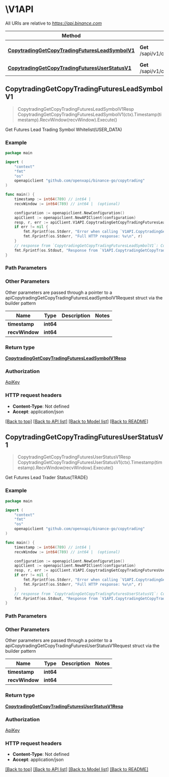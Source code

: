 # \V1API

All URIs are relative to *https://api.binance.com*

Method | HTTP request | Description
------------- | ------------- | -------------
[**CopytradingGetCopyTradingFuturesLeadSymbolV1**](V1API.md#CopytradingGetCopyTradingFuturesLeadSymbolV1) | **Get** /sapi/v1/copyTrading/futures/leadSymbol | Get Futures Lead Trading Symbol Whitelist(USER_DATA)
[**CopytradingGetCopyTradingFuturesUserStatusV1**](V1API.md#CopytradingGetCopyTradingFuturesUserStatusV1) | **Get** /sapi/v1/copyTrading/futures/userStatus | Get Futures Lead Trader Status(TRADE)



## CopytradingGetCopyTradingFuturesLeadSymbolV1

> CopytradingGetCopyTradingFuturesLeadSymbolV1Resp CopytradingGetCopyTradingFuturesLeadSymbolV1(ctx).Timestamp(timestamp).RecvWindow(recvWindow).Execute()

Get Futures Lead Trading Symbol Whitelist(USER_DATA)



### Example

```go
package main

import (
	"context"
	"fmt"
	"os"
	openapiclient "github.com/openxapi/binance-go/copytrading"
)

func main() {
	timestamp := int64(789) // int64 | 
	recvWindow := int64(789) // int64 |  (optional)

	configuration := openapiclient.NewConfiguration()
	apiClient := openapiclient.NewAPIClient(configuration)
	resp, r, err := apiClient.V1API.CopytradingGetCopyTradingFuturesLeadSymbolV1(context.Background()).Timestamp(timestamp).RecvWindow(recvWindow).Execute()
	if err != nil {
		fmt.Fprintf(os.Stderr, "Error when calling `V1API.CopytradingGetCopyTradingFuturesLeadSymbolV1``: %v\n", err)
		fmt.Fprintf(os.Stderr, "Full HTTP response: %v\n", r)
	}
	// response from `CopytradingGetCopyTradingFuturesLeadSymbolV1`: CopytradingGetCopyTradingFuturesLeadSymbolV1Resp
	fmt.Fprintf(os.Stdout, "Response from `V1API.CopytradingGetCopyTradingFuturesLeadSymbolV1`: %v\n", resp)
}
```

### Path Parameters



### Other Parameters

Other parameters are passed through a pointer to a apiCopytradingGetCopyTradingFuturesLeadSymbolV1Request struct via the builder pattern


Name | Type | Description  | Notes
------------- | ------------- | ------------- | -------------
 **timestamp** | **int64** |  | 
 **recvWindow** | **int64** |  | 

### Return type

[**CopytradingGetCopyTradingFuturesLeadSymbolV1Resp**](CopytradingGetCopyTradingFuturesLeadSymbolV1Resp.md)

### Authorization

[ApiKey](../README.md#ApiKey)

### HTTP request headers

- **Content-Type**: Not defined
- **Accept**: application/json

[[Back to top]](#) [[Back to API list]](../README.md#documentation-for-api-endpoints)
[[Back to Model list]](../README.md#documentation-for-models)
[[Back to README]](../README.md)


## CopytradingGetCopyTradingFuturesUserStatusV1

> CopytradingGetCopyTradingFuturesUserStatusV1Resp CopytradingGetCopyTradingFuturesUserStatusV1(ctx).Timestamp(timestamp).RecvWindow(recvWindow).Execute()

Get Futures Lead Trader Status(TRADE)



### Example

```go
package main

import (
	"context"
	"fmt"
	"os"
	openapiclient "github.com/openxapi/binance-go/copytrading"
)

func main() {
	timestamp := int64(789) // int64 | 
	recvWindow := int64(789) // int64 |  (optional)

	configuration := openapiclient.NewConfiguration()
	apiClient := openapiclient.NewAPIClient(configuration)
	resp, r, err := apiClient.V1API.CopytradingGetCopyTradingFuturesUserStatusV1(context.Background()).Timestamp(timestamp).RecvWindow(recvWindow).Execute()
	if err != nil {
		fmt.Fprintf(os.Stderr, "Error when calling `V1API.CopytradingGetCopyTradingFuturesUserStatusV1``: %v\n", err)
		fmt.Fprintf(os.Stderr, "Full HTTP response: %v\n", r)
	}
	// response from `CopytradingGetCopyTradingFuturesUserStatusV1`: CopytradingGetCopyTradingFuturesUserStatusV1Resp
	fmt.Fprintf(os.Stdout, "Response from `V1API.CopytradingGetCopyTradingFuturesUserStatusV1`: %v\n", resp)
}
```

### Path Parameters



### Other Parameters

Other parameters are passed through a pointer to a apiCopytradingGetCopyTradingFuturesUserStatusV1Request struct via the builder pattern


Name | Type | Description  | Notes
------------- | ------------- | ------------- | -------------
 **timestamp** | **int64** |  | 
 **recvWindow** | **int64** |  | 

### Return type

[**CopytradingGetCopyTradingFuturesUserStatusV1Resp**](CopytradingGetCopyTradingFuturesUserStatusV1Resp.md)

### Authorization

[ApiKey](../README.md#ApiKey)

### HTTP request headers

- **Content-Type**: Not defined
- **Accept**: application/json

[[Back to top]](#) [[Back to API list]](../README.md#documentation-for-api-endpoints)
[[Back to Model list]](../README.md#documentation-for-models)
[[Back to README]](../README.md)


